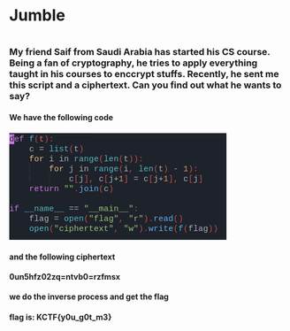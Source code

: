 <h1>Jumble<h1>

<h3>My friend Saif from Saudi Arabia has started his CS course. Being a fan of cryptography, he tries to apply everything taught in his courses to enccrypt stuffs. Recently, he sent me this script and a ciphertext. Can you find out what he wants to say?</h3>

<h4> We have the following code<h4>
<img src="images/enc.png">
<h4> and the following ciphertext </h4>

<strong>0un5hfz02zq=ntvb0=rzfmsx</strong>

<h4> we do the inverse process and get the flag </h4>

<h4> flag is: KCTF{y0u_g0t_m3} </h4> 
